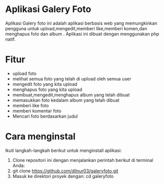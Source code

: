 # Aplikasi  Galery Foto
Aplikasi Galery foto ini adalah aplikasi berbasis web yang memungkinkan pengguna untuk upload,mengedit,memberi like,memberi komen,dan menghapus foto dan album . Aplikasi ini dibuat dengan menggunakan php natif.
# Fitur
- upload foto
- melihat semua foto yang telah di upload oleh semua user
- mengedit foto yang kita upload
- menghapus foto yang kita upload
- membuat,mengedit,menghapus album yang telah dibuat
- memasukkan foto kedalam album yang telah dibuat
- memberi like foto
- memberi komentar foto
- Mencari foto berdasarkan judul
# Cara menginstal 
Ikuti langkah-langkah berikut untuk menginstall aplikasi:
1. Clone repositori ini dengan menjalankan perintah berikut di terminal Anda:
2. git clone https://github.com/dilnur03/galeryfoto.git
3. Masuk ke direktori proyek dengan:
cd galeryfoto


